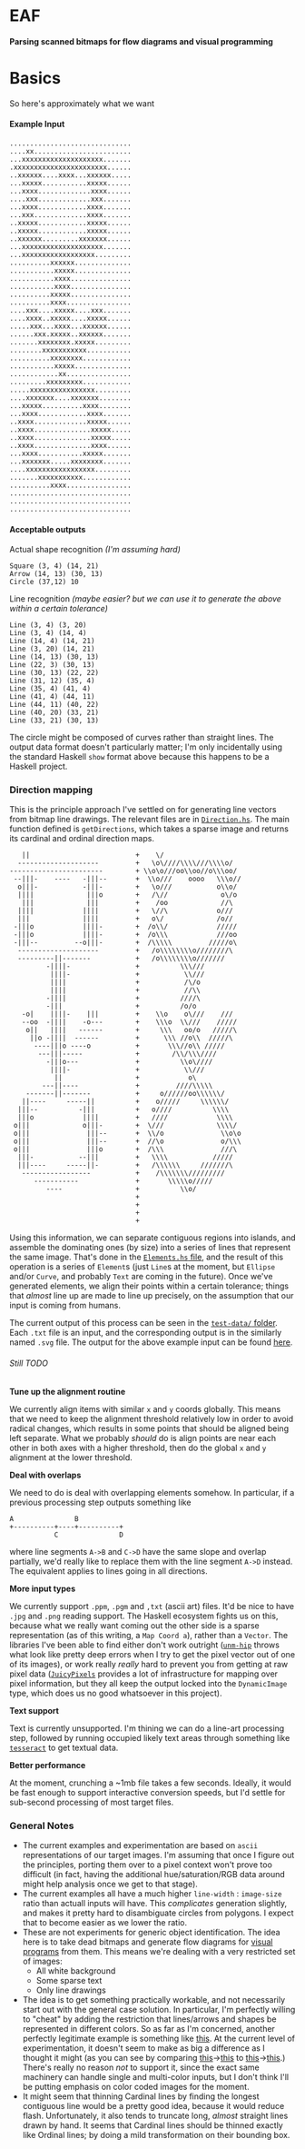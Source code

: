 # EAF
#### Parsing scanned bitmaps for flow diagrams and visual programming

# Basics

So here's approximately what we want

#### Example Input

    ..............................
    ....xx........................
    ...xxxxxxxxxxxxxxxxxxxx.......
    .xxxxxxxxxxxxxxxxxxxxxxx......
    ..xxxxxx....xxxx...xxxxxx.....
    ...xxxxx...........xxxxx......
    ...xxxx.............xxxx......
    ....xxx.............xxx.......
    ...xxxx............xxxx.......
    ...xxx.............xxxx.......
    ..xxxxx............xxxxx......
    ..xxxxx............xxxxx......
    ..xxxxxx.........xxxxxxx......
    ...xxxxxxxxxxxxxxxxxxxx.......
    ...xxxxxxxxxxxxxxxxxx.........
    ..........xxxxxx..............
    ...........xxxxx..............
    ...........xxxx...............
    ...........xxxx...............
    ..........xxxxx...............
    ..........xxxx................
    ....xxx....xxxxx....xxx.......
    ....xxxx..xxxxx....xxxxx......
    .....xxx...xxxx...xxxxxx......
    ......xxx.xxxxx..xxxxxx.......
    .......xxxxxxxx.xxxxx.........
    ........xxxxxxxxxxx...........
    ..........xxxxxxxx............
    ...........xxxxx..............
    ............xx................
    .........xxxxxxxxx............
    .....xxxxxxxxxxxxxxxx.........
    ....xxxxxxx....xxxxxxx........
    ...xxxxx..........xxxx........
    ...xxxx............xxxx.......
    ..xxxx.............xxxxx......
    ..xxxx..............xxxxx.....
    ..xxxx..............xxxxx.....
    ..xxxx..............xxxx......
    ...xxxx...........xxxxx.......
    ...xxxxxxx.....xxxxxxxx.......
    ....xxxxxxxxxxxxxxxxx.........
    .......xxxxxxxxxxx............
    ..........xxxx................
    ..............................
    ..............................
    ..............................

#### Acceptable outputs

Actual shape recognition _(I'm assuming hard)_

	Square (3, 4) (14, 21)
	Arrow (14, 13) (30, 13)
	Circle (37,12) 10

Line recognition _(maybe easier? but we can use it to generate the above within a certain tolerance)_

	Line (3, 4) (3, 20)
	Line (3, 4) (14, 4)
	Line (14, 4) (14, 21)
	Line (3, 20) (14, 21)
	Line (14, 13) (30, 13)
	Line (22, 3) (30, 13)
	Line (30, 13) (22, 22)
	Line (31, 12) (35, 4)
	Line (35, 4) (41, 4)
	Line (41, 4) (44, 11)
	Line (44, 11) (40, 22)
	Line (40, 20) (33, 21)
	Line (33, 21) (30, 13)

The circle might be composed of curves rather than straight lines. The output data format doesn't particularly matter; I'm only incidentally using the standard Haskell `show` format above because this happens to be a Haskell project.

### Direction mapping

This is the principle approach I've settled on for generating line vectors from bitmap line drawings. The relevant files are in [`Direction.hs`](https://github.com/Inaimathi/EAF/blob/master/Direction.hs). The main function defined is `getDirections`, which takes a sparse image and returns its cardinal and ordinal direction maps.

       ||                          +    \/                         
      --------------------         +   \o\////\\\\///\\\\o/        
    -----------------------        + \\o\o///oo\\oo//o\\\oo/       
     --|||-    ----   -|||--       +  \\o///    oooo   \\\o//      
      o|||-           -|||-        +   \o///           o\\o/       
      ||||             |||o        +   /\//             o\/o       
       |||             |||         +    /oo             //\        
      ||||            ||||         +   \//\            o///        
      |||             ||||         +   o\/             /o//        
     -|||o            ||||-        +  /o\\/            /////       
     -|||o            ||||-        +  /o\\\            ///oo       
     -|||--         --o|||-        +  /\\\\\         /////o\       
      --------------------         +   /o\\\\\\\\o////////\        
      ---------||-------           +   /o\\\\\\\\o///////          
             -||||-                +          \\\///               
              ||||-                +           \\///               
              ||||                 +           /\/o                
              ||||                 +           //\\                
             -||||                 +          ////\                
             -|||                  +          /o/o                 
       -o|    ||||-    |||         +    \\o    o\///    ///        
       --oo  -||||    -o---        +    \\\o  \\///    /////       
        o||   ||||   ------        +     \\\   oo/o   /////\       
         ||o -||||  ------         +      \\\ //o\\  /////\        
          ----|||o ----o           +       \\\//o\\ /////          
           ---|||-----             +        /\\/\\\////            
             -|||o---              +          \\o\////             
              ||||-                +           \\///               
               ||                  +            o\                 
            ---||----              +         ////\\\\\             
        -------||-------           +     o//////oo\\\\\\/          
       ||----     -----||          +    o/////     \\\\\\/         
      |||--          -|||          +   o////          \\\\         
      |||o            ||||         +   ////            \\\\        
     o|||             o|||-        +  \///             \\\\/       
     o|||              |||--       +  \\/o              \\o\o      
     o|||              |||--       +  //\o              o/\\\      
     o|||              |||o        +  /\\\              ///\       
      |||-           --|||         +   \\\\           /////        
      |||----     -----||-         +   /\\\\\\     ///////\        
       -----------------           +    /\\\\\\\/////////          
          -----------              +       \\\\\o/////             
             ----                  +          \\o/                 
                                   +                               
                                   +                               
                                   +                               
                                   +                               

Using this information, we can separate contiguous regions into islands, and assemble the dominating ones (by size) into a series of lines that represent the same image. That's done in the [`Elements.hs` file](https://github.com/Inaimathi/EAF/blob/master/Elements.hs), and the result of this operation is a series of `Element`s (just `Line`s at the moment, but `Ellipse` and/or `Curve`, and probably `Text` are coming in the future). Once we've generated elements, we align their points within a certain tolerance; things that _almost_ line up are made to line up precisely, on the assumption that our input is coming from humans.

The current output of this process can be seen in the [`test-data/` folder](https://github.com/Inaimathi/EAF/tree/master/test-data). Each `.txt` file is an input, and the corresponding output is in the similarly named `.svg` file. The output for the above example input can be found [here](https://github.com/Inaimathi/EAF/blob/master/test-data/single-color.svg).

###### Still TODO

**Tune up the alignment routine**

We currently align items with similar `x` and `y` coords globally. This means that we need to keep the alignment threshold relatively low in order to avoid radical changes, which results in some points that should be aligned being left separate. What we probably _should_ do is align points are near each other in both axes with a higher threshold, then do the global `x` and `y` alignment at the lower threshold.

**Deal with overlaps**

We need to do is deal with overlapping elements somehow. In particular, if a previous processing step outputs something like

    A               B
    +----------+----+----------+
               C               D

where line segments `A->B` and `C->D` have the same slope and overlap partially, we'd really like to replace them with the line segment `A->D` instead. The equivalent applies to lines going in all directions.

**More input types**

We currently support `.ppm`, `.pgm` and `,txt` (ascii art) files. It'd be nice to have `.jpg` and `.png` reading support. The Haskell ecosystem fights us on this, because what we really want coming out the other side is a sparse representation (as of this writing, a `Map Coord a`), rather than a `Vector`. The libraries I've been able to find either don't work outright ([`unm-hip`](https://hackage.haskell.org/package/unm-hip-0.3.1.6/docs/Data-Image-Boxed.html#t:BoxedImage) throws what look like pretty deep errors when I try to get the pixel vector out of one of its images), or work really _really_ hard to prevent you from getting at raw pixel data ([`JuicyPixels`](http://hackage.haskell.org/package/JuicyPixels) provides a lot of infrastructure for mapping over pixel information, but they all keep the output locked into the `DynamicImage` type, which does us no good whatsoever in this project).

**Text support**

Text is currently unsupported. I'm thining we can do a line-art processing step, followed by running occupied likely text areas through something like [`tesseract`](http://code.google.com/p/tesseract-ocr/) to get textual data.

**Better performance**

At the moment, crunching a ~1mb file takes a few seconds. Ideally, it would be fast enough to support interactive conversion speeds, but I'd settle for sub-second processing of most target files.

### General Notes

- The current examples and experimentation are based on `ascii` representations of our target images. I'm assuming that once I figure out the principles, porting them over to a pixel context won't prove too difficult (in fact, having the additional hue/saturation/RGB data around might help analysis once we get to that stage).
- The current examples all have a much higher `line-width` : `image-size` ratio than actuall inputs will have. This _complicates_ generation slightly, and makes it pretty hard to disambiguate circles from polygons. I expect that to become easier as we lower the ratio.
- These are not experiments for generic object identification. The idea here is to take dead bitmaps and generate flow diagrams for [visual programs](http://langnostic.inaimathi.ca/article?name=the-big-problem-and-visual-compilers.html) from them. This means we're dealing with a very restricted set of images:
	- All white background
	- Some sparse text
	- Only line drawings
- The idea is to get something practically workable, and not necessarily start out with the general case solution. In particular, I'm perfectly willing to "cheat" by adding the restriction that lines/arrows and shapes be represented in different colors. So as far as I'm concerned, another perfectly legitimate example is something like [this](https://github.com/Inaimathi/EAF/blob/master/test-data/multi-color.txt). At the current level of experimentation, it doesn't seem to make as big a difference as I thought it might (as you can see by comparing [this](https://github.com/Inaimathi/EAF/blob/master/test-data/single-color.txt)->[this](https://github.com/Inaimathi/EAF/blob/master/test-data/single-color.svg) to [this](https://github.com/Inaimathi/EAF/blob/master/test-data/multi-color.txt)->[this](https://github.com/Inaimathi/EAF/blob/master/test-data/multi-color.svg).) There's really no reason _not_ to support it, since the exact same machinery can handle single and multi-color inputs, but I don't think I'll be putting emphasis on color coded images for the moment.
- It might seem that thinning Cardinal lines by finding the longest contiguous line would be a pretty good idea, because it would reduce flash. Unfortunately, it also tends to truncate long, _almost_ straight lines drawn by hand. It seems that Cardinal lines should be thinned exactly like Ordinal lines; by doing a mild transformation on their bounding box.
